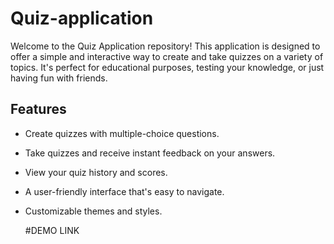 
# Quiz-application
Welcome to the Quiz Application repository! This application is designed to offer a simple and interactive way to create and take quizzes on a variety of topics. It's perfect for educational purposes, testing your knowledge, or just having fun with friends.

## Features

- Create quizzes with multiple-choice questions.
- Take quizzes and receive instant feedback on your answers.
- View your quiz history and scores.
- A user-friendly interface that's easy to navigate.
- Customizable themes and styles.

  #DEMO LINK
  

